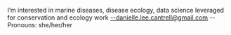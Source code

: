 
 I’m interested in marine diseases, disease ecology, data science leveraged for conservation and ecology work
--danielle.lee.cantrell@gmail.com
--Pronouns: she/her/her


<!---
dl-cantrell/dl-cantrell is a ✨ special ✨ repository because its `README.md` (this file) appears on your GitHub profile.
You can click the Preview link to take a look at your changes.
--->
